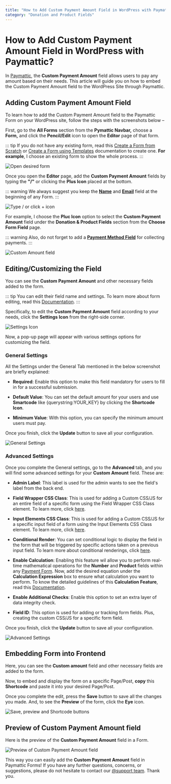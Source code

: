 ```yaml
---
title: "How to Add Custom Payment Amount Field in WordPress with Paymattic?"
category: "Donation and Product Fields"
---
```


# How to Add Custom Payment Amount Field in WordPress with Paymattic?

In [Paymattic](https://paymattic.com/), the **Custom Payment Amount** field allows users to pay any amount based on their needs. This article will guide you on how to embed the Custom Payment Amount field to the WordPress Site through Paymattic.

## Adding Custom Payment Amount Field

To learn how to add the Custom Payment Amount field to the Paymattic Form on your WordPress site, follow the steps with the screenshots below –

First, go to the **All Forms** section from the **Pymattic Navbar,** choose a **Form,** and click the **Pencil/Edit** icon to open the **Editor** page of that form.

::: tip
If you do not have any existing form, read this [Create a Form from Scratch](./how-to-create-a-form-from-scratch-with-paymattic.md) or [Create a Form using Templates](./simple-form-templates.md) documentation to create one. **For example**, I choose an existing form to show the whole process.
:::

![Open desired form](../public/images/donation-and-product-fields/how-to-add-user-defined-amount-field-in-wordpress-with-paymattic/1.-Open-desired-form-3-scaled.webp)

Once you open the **Editor** page, add the **Custom Payment Amount** fields by typing the **"/"** or clicking the **Plus Icon** placed at the bottom.

::: warning
We always suggest you keep the [**Name**](./how-to-use-general-form-input-fields-in-wordpress-with-paymattic.md#5-toc-title) and [**Email**](./how-to-use-general-form-input-fields-in-wordpress-with-paymattic.md#6-toc-title) field at the beginning of any Form.
:::

![Type / or click + icon](../public/images/donation-and-product-fields/how-to-add-user-defined-amount-field-in-wordpress-with-paymattic/2.-Type-or-click-icon-3.webp)

For example, I choose the **Pluc Icon** option to select the **Custom Payment Amount** field under the **Donation & Product Fields** section from the **Choose Form Field** page.

::: warning
Also, do not forget to add a [**Payment Method Field**](./how-to-use-the-payment-method-fields-section.md) for collecting payments.
:::

![Custom Amount field](../public/images/donation-and-product-fields/how-to-add-user-defined-amount-field-in-wordpress-with-paymattic/3.-Custom-Amount-field.webp)

## Editing/Customizing the Field

You can see the **Custom Payment Amount** and other necessary fields added to the form.

::: tip
You can edit their field name and settings. To learn more about form editing, read this [Documentation](./how-to-edit-forms-in-wordpress-with-paymattic.md).
:::

Specifically, to edit the **Custom Payment Amount** field according to your needs, click the **Settings Icon** from the right-side corner.

![Settings Icon](../public/images/donation-and-product-fields/how-to-add-user-defined-amount-field-in-wordpress-with-paymattic/4.-Settings-Icon-3.webp)

Now, a pop-up page will appear with various settings options for customizing the field.

### General Settings 

All the Settings under the General Tab mentioned in the below screenshot are briefly explained:

- **Required**: Enable this option to make this field mandatory for users to fill in for a successful submission.

- **Default Value**: You can set the default amount for your users and use **Smartcode** like {querystring:YOUR_KEY} by clicking the **Shortcode Icon**.

- **Minimum Value**: With this option, you can specify the minimum amount users must pay.

Once you finish, click the **Update** button to save all your configuration.

![General Settings](../public/images/donation-and-product-fields/how-to-add-user-defined-amount-field-in-wordpress-with-paymattic/5.-General-Settings-1.webp)

### Advanced Settings 

Once you complete the General settings, go to the **Advanced** tab, and you will find some advanced settings for your **Custom Amount** field. These are:

- **Admin Label**: This label is used for the admin wants to see the field's label from the back end.

- **Field Wrapper CSS Class**: This is used for adding a Custom CSS/JS for an entire field of a specific form using the Field Wrapper CSS Class element. To learn more, click [here](./how-to-create-custom-css-js-in-wordpress-with-paymattic.md).

- **Input Elements CSS Class**: This is used for adding a Custom CSS/JS for a specific input field of a form using the Input Elements CSS Class element. To learn more, click [here](./how-to-create-custom-css-js-in-wordpress-with-paymattic.md).

- **Conditional Render**: You can set conditional logic to display the field in the form that will be triggered by specific actions taken on a previous input field. To learn more about conditional renderings, click [here](./how-to-use-conditional-logic-in-form-fields-with-paymattic.md).

- **Enable Calculation**: Enabling this feature wil allow you to perform real-time mathematical operations for the **Number** and **Product** fields within any [Payment Form](./how-to-create-your-first-payment-form-in-a-minute-and-accept-payments-with-paymattic.md). Now, add the desired equation under the **Calculation Expression** box to ensure what calculation you want to perform. To know the detailed guidelines of this **Calculation Feature**, read this [Documentation](./dynamic-payment-item-field.md#2-toc-title).

- **Enable Additional Checks**: Enable this option to set an extra layer of data integrity check.

- **Field ID**: This option is used for adding or tracking form fields. Plus, creating the custom CSS/JS for a specific form field.

Once you finish, click the **Update** button to save all your configuration.

![Advanced Settings](../public/images/donation-and-product-fields/how-to-add-user-defined-amount-field-in-wordpress-with-paymattic/6.-Advanced-Settings-2.webp)

## Embedding Form into Frontend

Here, you can see the **Custom amount** field and other necessary fields are added to the form.

Now, to embed and display the form on a specific Page/Post, **copy** this **Shortcode** and paste it into your desired Page/Post.

Once you complete the edit, press the **Save** button to save all the changes you made. And, to see the **Preview** of the form, click the **Eye** icon.

![Save, preview and Shortcode buttons](../public/images/donation-and-product-fields/how-to-add-user-defined-amount-field-in-wordpress-with-paymattic/7.-save.-preview-and-shortcode-buttons.webp)

## Preview of Custom Payment Amount field

Here is the preview of the **Custom Payment Amount** field in a Form.

![Preview of Custom Payment Amount field](../public/images/donation-and-product-fields/how-to-add-user-defined-amount-field-in-wordpress-with-paymattic/8.-Preview-of-Custom-amount-field.webp)

This way you can easily add the **Custom Payment Amount** field in Paymattic Forms!
If you have any further questions, concerns, or suggestions, please do not hesitate to contact our [@support team](https://wpmanageninja.com/support-tickets/). Thank you.